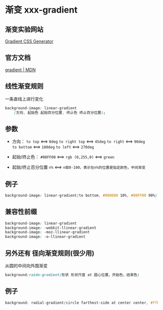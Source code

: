 # 渐变 xxx-gradient

## 渐变实验网站

[Gradient CSS Generator](https://cssgenerator.org/gradient-css-generator.html)

## 官方文档

[gradient | MDN](https://developer.mozilla.org/zh-CN/docs/Web/CSS/gradient)

## 线性渐变规则

一条直线上进行变化
```css
background-image: linear-gradient
    (方向, 起始色 起始百分位置, 终止色 终止百分位置);
```

## 参数
- 方向：
`to top`    <==>    `0deg`
`to right top`    <==>    `45deg`
`to right`  <==>    `90deg`    
`to bottom` <==>    `180deg`
`to left`   <==>    `270deg`

- 起始/终止色：
`#00FF00`   <==> `rgb (0,255,0)`    <==>    `green`

- 起始/终止百分位置
`n%` <==>   `n取0-100，表示在n%的位置是指定颜色，中间渐变`

## 例子
```css
background-image: linear-gradient(to bottom, #000000 10%, #00FF00 90%);
```

## 兼容性前缀

```css
background-image: linear-gradient
background-image: -webkit-llinear-gradient
background-image: -moz-llinear-gradient
background-image: -o-llinear-gradient
```

## 另外还有 径向渐变规则(很少用)

从圆的中间向外围渐变
```css
background:raido-gradient(形状 形状尺度 at 圆心位置，开始色，结束色)
```

## 例子

```css
background: radial-gradient(circle farthest-side at center center, #ff0000 0%, #00ff00 80%);
```